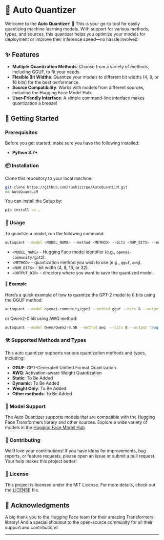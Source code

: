 

# 🎉 Auto Quantizer

Welcome to the **Auto Quantizer**! 🚀 This is your go-to tool for easily quantizing machine learning models. With support for various methods, types, and sources, this quantizer helps you optimize your models for deployment or improve their inference speed—no hassle involved!

## ✨ Features

- **Multiple Quantization Methods**: Choose from a variety of methods, including GGUF, to fit your needs.
- **Flexible Bit Widths**: Quantize your models to different bit widths (4, 8, or 16 bits) for the best performance.
- **Source Compatibility**: Works with models from different sources, including the Hugging Face Model Hub.
- **User-Friendly Interface**: A simple command-line interface makes quantization a breeze!

## 🚀 Getting Started

### Prerequisites

Before you get started, make sure you have the following installed:

- **Python 3.7+**



### 📦 Installation

Clone this repository to your local machine:

```bash
git clone https://github.com/rushizirpe/AutoQuantLLM.git
cd AutoQuantLLM
```

You can install the Setup by:

```bash
pip install -e .
```

### 🎈 Usage

To quantize a model, run the following command:

```bash
autoquant --model <MODEL_NAME> --method <METHOD> --bits <NUM_BITS> --output <OUTPUT_DIR> --verbose
```

- `<MODEL_NAME>` - Hugging Face model identifier (e.g., `openai-community/gpt2`).
- `<METHOD>` - quantization method you wish to use (e.g., `gguf`, `awq`).
- `<NUM_BITS>` - bit width (4, 8, 16, or 32).
- `<OUTPUT_DIR>` - directory where you want to save the quantized model.

#### 📘 Example

Here’s a quick example of how to quantize the GPT-2 model to 8 bits using the GGUF method:

```bash
autoquant --model openai-community/gpt2 --method gguf --bits 8 --output ./GGUF --verbose
```
or Qwen2-0.5B using AWQ method:

```bash
autoquant --model Qwen/Qwen2-0.5B --method awq  --bits 8 --output "awq_test" --group_size 128 --version "GEMM" --zero_point
```

### 🛠️ Supported Methods and Types

This auto quantizer supports various quantization methods and types, including:

- **GGUF**: GPT-Generated Unified Format Quantization.
- **AWQ**: Activation-aware Weight Quantization
- **Static**: To Be Added
- **Dynamic**: To Be Added
- **Weight Only**: To Be Added
- **Other methods**: To Be Added

### 🤖 Model Support

The Auto Quantizer supports models that are compatible with the Hugging Face Transformers library and other sources. Explore a wide variety of models in the [Hugging Face Model Hub](https://huggingface.co/models).

### 💌 Contributing

We’d love your contributions! If you have ideas for improvements, bug reports, or feature requests, please open an issue or submit a pull request. Your help makes this project better!

### 📄 License

This project is licensed under the MIT License. For more details, check out the [LICENSE](LICENSE) file.

## 🙏 Acknowledgments

A big thank you to the Hugging Face team for their amazing Transformers library! And a special shoutout to the open-source community for all their support and contributions!

---

